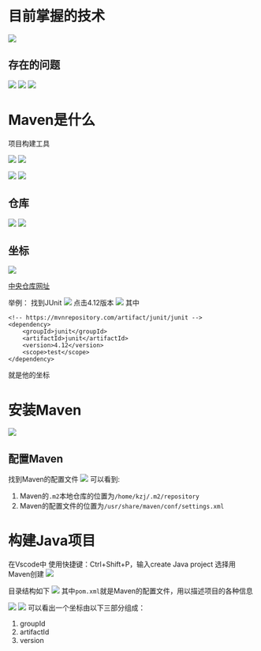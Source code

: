 # 目前掌握的技术

![](2022-12-18-21-09-07.png)

## 存在的问题

![](2022-12-18-21-24-14.png)
![](2022-12-18-21-25-29.png)
![](2022-12-18-21-25-56.png)

# Maven是什么

项目构建工具

![](2022-12-18-21-30-50.png)
![](2022-12-18-21-31-57.png)

![](2022-12-20-22-04-25.png)
![](2022-12-20-22-06-45.png)

## 仓库

![](2022-12-20-22-17-22.png)
![](2022-12-20-22-18-08.png)

## 坐标

![](2022-12-20-22-29-02.png)

[中央仓库网址](https://mvnrepository.com/)

举例：
找到JUnit
![](2022-12-20-22-25-28.png)
点击4.12版本
![](2022-12-20-22-26-24.png)
其中
```
<!-- https://mvnrepository.com/artifact/junit/junit -->
<dependency>
    <groupId>junit</groupId>
    <artifactId>junit</artifactId>
    <version>4.12</version>
    <scope>test</scope>
</dependency>
```
就是他的坐标

# 安装Maven

![](2022-12-20-22-10-45.png)

## 配置Maven

找到Maven的配置文件
![](2022-12-20-22-33-43.png)
可以看到:
1. Maven的```.m2```本地仓库的位置为```/home/kzj/.m2/repository```
2. Maven的配置文件的位置为```/usr/share/maven/conf/settings.xml```

# 构建Java项目

在Vscode中
使用快捷键：Ctrl+Shift+P，输入create Java project
选择用Maven创建
![](2022-12-18-21-38-16.png)

目录结构如下
![](2022-12-20-22-54-34.png)
其中```pom.xml```就是Maven的配置文件，用以描述项目的各种信息

![](2022-12-20-23-04-43.png)
![](2022-12-20-23-02-34.png)
可以看出一个坐标由以下三部分组成：
1. groupId
2. artifactId
3. version
   







